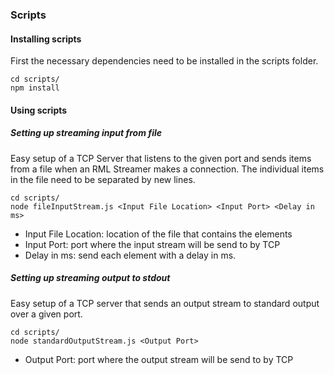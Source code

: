### Scripts 

#### Installing scripts

First the necessary dependencies need to be installed in the scripts folder.

```
cd scripts/
npm install
```
#### Using scripts

##### Setting up streaming input from file

Easy setup of a TCP Server that listens to the given port and sends items from a file when an RML Streamer makes a connection. The individual items in the file need to be separated by new lines.

```
cd scripts/
node fileInputStream.js <Input File Location> <Input Port> <Delay in ms>
```

- Input File Location: location of the file that contains the elements
- Input Port: port where the input stream will be send to by TCP
- Delay in ms: send each element with a delay in ms.

##### Setting up streaming output to stdout

Easy setup of a TCP server that sends an output stream to standard output over a given port.

```
cd scripts/
node standardOutputStream.js <Output Port>
```
- Output Port: port where the output stream will be send to by TCP
